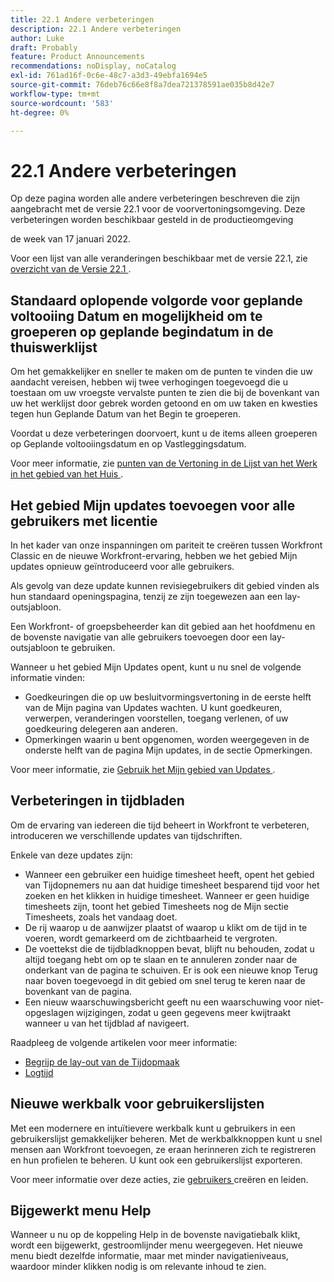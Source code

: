 ```yaml
---
title: 22.1 Andere verbeteringen
description: 22.1 Andere verbeteringen
author: Luke
draft: Probably
feature: Product Announcements
recommendations: noDisplay, noCatalog
exl-id: 761ad16f-0c6e-48c7-a3d3-49ebfa1694e5
source-git-commit: 76deb76c66e8f8a7dea721378591ae035b8d42e7
workflow-type: tm+mt
source-wordcount: '583'
ht-degree: 0%

---
```


# 22.1 Andere verbeteringen

Op deze pagina worden alle andere verbeteringen beschreven die zijn aangebracht met de versie 22.1 voor de voorvertoningsomgeving. Deze verbeteringen worden beschikbaar gesteld in de productieomgeving

<!--
<MadCap:conditionalText data-mc-conditions="QuicksilverOrClassic.Draft mode">
in January 2022
</MadCap:conditionalText>
-->

de week van 17 januari 2022.

Voor een lijst van alle veranderingen beschikbaar met de versie 22.1, zie [ overzicht van de Versie 22.1 ](../../../product-announcements/product-releases/22.1-release-activity/22-1-release-overview.md).

## Standaard oplopende volgorde voor geplande voltooiing Datum en mogelijkheid om te groeperen op geplande begindatum in de thuiswerklijst

Om het gemakkelijker en sneller te maken om de punten te vinden die uw aandacht vereisen, hebben wij twee verhogingen toegevoegd die u toestaan om uw vroegste vervalste punten te zien die bij de bovenkant van uw het werklijst door gebrek worden getoond en om uw taken en kwesties tegen hun Geplande Datum van het Begin te groeperen.

Voordat u deze verbeteringen doorvoert, kunt u de items alleen groeperen op Geplande voltooiingsdatum en op Vastleggingsdatum.

Voor meer informatie, zie [ punten van de Vertoning in de Lijst van het Werk in het gebied van het Huis ](../../../workfront-basics/using-home/using-the-home-area/display-items-in-home-work-list.md).

## Het gebied Mijn updates toevoegen voor alle gebruikers met licentie

In het kader van onze inspanningen om pariteit te creëren tussen Workfront Classic en de nieuwe Workfront-ervaring, hebben we het gebied Mijn updates opnieuw geïntroduceerd voor alle gebruikers.

Als gevolg van deze update kunnen revisiegebruikers dit gebied vinden als hun standaard openingspagina, tenzij ze zijn toegewezen aan een lay-outsjabloon.

Een Workfront- of groepsbeheerder kan dit gebied aan het hoofdmenu en de bovenste navigatie van alle gebruikers toevoegen door een lay-outsjabloon te gebruiken.

Wanneer u het gebied Mijn Updates opent, kunt u nu snel de volgende informatie vinden:

* Goedkeuringen die op uw besluitvormingsvertoning in de eerste helft van de Mijn pagina van Updates wachten. U kunt goedkeuren, verwerpen, veranderingen voorstellen, toegang verlenen, of uw goedkeuring delegeren aan anderen.
* Opmerkingen waarin u bent opgenomen, worden weergegeven in de onderste helft van de pagina Mijn updates, in de sectie Opmerkingen.

Voor meer informatie, zie [ Gebruik het Mijn gebied van Updates ](../../../workfront-basics/using-home/using-the-home-area/my-updates-area.md).

## Verbeteringen in tijdbladen

Om de ervaring van iedereen die tijd beheert in Workfront te verbeteren, introduceren we verschillende updates van tijdschriften.

Enkele van deze updates zijn:

* Wanneer een gebruiker een huidige timesheet heeft, opent het gebied van Tijdopnemers nu aan dat huidige timesheet besparend tijd voor het zoeken en het klikken in huidige timesheet. Wanneer er geen huidige timesheets zijn, toont het gebied Timesheets nog de Mijn sectie Timesheets, zoals het vandaag doet.
* De rij waarop u de aanwijzer plaatst of waarop u klikt om de tijd in te voeren, wordt gemarkeerd om de zichtbaarheid te vergroten.
* De voettekst die de tijdbladknoppen bevat, blijft nu behouden, zodat u altijd toegang hebt om op te slaan en te annuleren zonder naar de onderkant van de pagina te schuiven. Er is ook een nieuwe knop Terug naar boven toegevoegd in dit gebied om snel terug te keren naar de bovenkant van de pagina.
* Een nieuw waarschuwingsbericht geeft nu een waarschuwing voor niet-opgeslagen wijzigingen, zodat u geen gegevens meer kwijtraakt wanneer u van het tijdblad af navigeert.

Raadpleeg de volgende artikelen voor meer informatie:

* [ Begrijp de lay-out van de Tijdopmaak ](../../../timesheets/timesheets/timesheet-layout.md)
* [Logtijd](../../../timesheets/create-and-manage-timesheets/log-time.md)

## Nieuwe werkbalk voor gebruikerslijsten

Met een modernere en intuïtievere werkbalk kunt u gebruikers in een gebruikerslijst gemakkelijker beheren. Met de werkbalkknoppen kunt u snel mensen aan Workfront toevoegen, ze eraan herinneren zich te registreren en hun profielen te beheren. U kunt ook een gebruikerslijst exporteren.

Voor meer informatie over deze acties, zie [ gebruikers ](../../../administration-and-setup/add-users/create-and-manage-users/create-and-manage-users.md) creëren en leiden.

## Bijgewerkt menu Help

Wanneer u nu op de koppeling Help in de bovenste navigatiebalk klikt, wordt een bijgewerkt, gestroomlijnder menu weergegeven. Het nieuwe menu biedt dezelfde informatie, maar met minder navigatieniveaus, waardoor minder klikken nodig is om relevante inhoud te zien.
